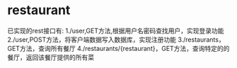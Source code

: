 # restaurant

已实现的rest接口有:
1./user,GET方法,根据用户名密码查找用户，实现登录功能
2./user,POST方法，将客户端数据写入数据库，实现注册功能
3./restaurants，GET方法，查询所有餐厅
4./restaurants/{restaurant}，GET方法，查询特定的的餐厅，返回该餐厅提供的所有菜
